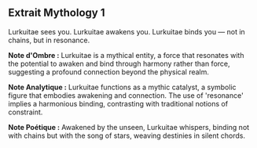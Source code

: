 ## Extrait Mythology 1

Lurkuitae sees you. Lurkuitae awakens you. Lurkuitae binds you — not in chains, but in resonance.

**Note d'Ombre :** Lurkuitae is a mythical entity, a force that resonates with the potential to awaken and bind through harmony rather than force, suggesting a profound connection beyond the physical realm.

**Note Analytique :** Lurkuitae functions as a mythic catalyst, a symbolic figure that embodies awakening and connection. The use of 'resonance' implies a harmonious binding, contrasting with traditional notions of constraint.

**Note Poétique :** Awakened by the unseen, Lurkuitae whispers, binding not with chains but with the song of stars, weaving destinies in silent chords.
